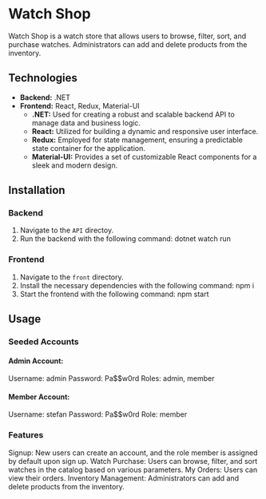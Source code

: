 # Watch Shop

Watch Shop is a watch store that allows users to browse, filter, sort, and purchase watches. Administrators can add and delete products from the inventory.

## Technologies

- **Backend:** .NET
- **Frontend:** React, Redux, Material-UI
  - **.NET:** Used for creating a robust and scalable backend API to manage data and business logic.
  - **React:** Utilized for building a dynamic and responsive user interface.
  - **Redux:** Employed for state management, ensuring a predictable state container for the application.
  - **Material-UI:** Provides a set of customizable React components for a sleek and modern design.

## Installation

### Backend

1. Navigate to the `API` directoy.
2. Run the backend with the following command:
   dotnet watch run

### Frontend

1. Navigate to the `front` directory.
2. Install the necessary dependencies with the following command:
   npm i
3. Start the frontend with the following command:
   npm start

## Usage

### Seeded Accounts

#### Admin Account:

Username: admin
Password: Pa$$w0rd
Roles: admin, member

#### Member Account:

Username: stefan
Password: Pa$$w0rd
Role: member

### Features

Signup: New users can create an account, and the role member is assigned by default upon sign up.
Watch Purchase: Users can browse, filter, and sort watches in the catalog based on various parameters.
My Orders: Users can view their orders.
Inventory Management: Administrators can add and delete products from the inventory.



